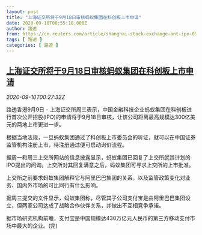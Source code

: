 ```yaml
---
layout: post
title: "上海证交所将于9月18日审核蚂蚁集团在科创板上市申请"
date: 2020-09-10T00:55:18.000Z
author: 路透
from: https://cn.reuters.com/article/shanghai-stock-exchange-ant-ipo-0909-wed-idCNKBS26101K
tags: [ 路透 ]
categories: [ 路透 ]
---
```

<!--1599699318000-->
[上海证交所将于9月18日审核蚂蚁集团在科创板上市申请](https://cn.reuters.com/article/shanghai-stock-exchange-ant-ipo-0909-wed-idCNKBS26101K)
------

<div>
<div><i>2020-09-10T00:27:32Z</i></div><p>路透香港9月9日 - 上海证交所周三表示，中国金融科技企业蚂蚁集团在科创板进行首次公开招股(IPO)的申请将于9月18日审核，让该公司距离最高规模达300亿美元的两地上市更进一步。</p><p>根据当地法规，一旦蚂蚁集团通过了科创板上市委员会的听证，就可以在中国证券监管机构注册上市，待注册通过便可启动询价流程。</p><p>据周一和周三上交所网站的信息披露显示，蚂蚁集团已回复了上交所就其计划的IPO提出的问询。上交所对其回复满意之后，蚂蚁集团可寻求上交所的上市批准。</p><p>上交所之前要求蚂蚁集团解释它与阿里巴巴集团的关系，以及监管政策变化对业务、国内外市场的可比同行有什么影响。</p><p>据周三提交的文件显示，蚂蚁集团称，尽管其子公司支付宝是由阿里巴巴集团设立，但两家公司达成了战略合作伙伴关系，并做出不互相竞争承诺。</p><p>据市场研究机构前瞻，支付宝是中国规模达430万亿元人民币的第三方移动支付市场中最大的企业。(完)</p>
</div>
